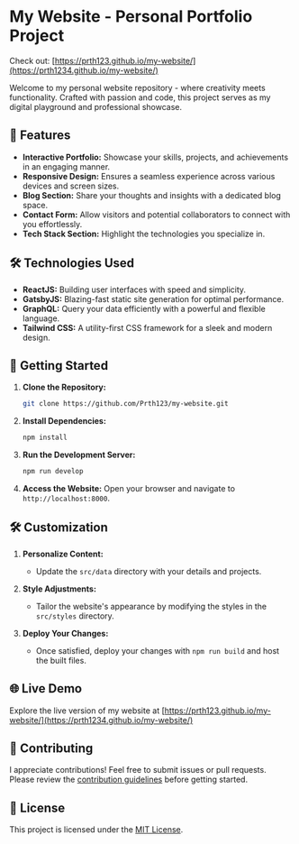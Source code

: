 

# My Website - Personal Portfolio Project

Check out: [https://prth123.github.io/my-website/](https://prth1234.github.io/my-website/)

Welcome to my personal website repository - where creativity meets functionality. Crafted with passion and code, this project serves as my digital playground and professional showcase.

## 🚀 Features

- **Interactive Portfolio:** Showcase your skills, projects, and achievements in an engaging manner.
- **Responsive Design:** Ensures a seamless experience across various devices and screen sizes.
- **Blog Section:** Share your thoughts and insights with a dedicated blog space.
- **Contact Form:** Allow visitors and potential collaborators to connect with you effortlessly.
- **Tech Stack Section:** Highlight the technologies you specialize in.

## 🛠️ Technologies Used

- **ReactJS:** Building user interfaces with speed and simplicity.
- **GatsbyJS:** Blazing-fast static site generation for optimal performance.
- **GraphQL:** Query your data efficiently with a powerful and flexible language.
- **Tailwind CSS:** A utility-first CSS framework for a sleek and modern design.

## 🚦 Getting Started

1. **Clone the Repository:**
    ```bash
    git clone https://github.com/Prth123/my-website.git
    ```

2. **Install Dependencies:**
    ```bash
    npm install
    ```

3. **Run the Development Server:**
    ```bash
    npm run develop
    ```

4. **Access the Website:**
    Open your browser and navigate to `http://localhost:8000`.

## 🛠️ Customization

1. **Personalize Content:**
    - Update the `src/data` directory with your details and projects.

2. **Style Adjustments:**
    - Tailor the website's appearance by modifying the styles in the `src/styles` directory.

3. **Deploy Your Changes:**
    - Once satisfied, deploy your changes with `npm run build` and host the built files.

## 🌐 Live Demo

Explore the live version of my website at [https://prth123.github.io/my-website/](https://prth1234.github.io/my-website/)

## 🤝 Contributing

I appreciate contributions! Feel free to submit issues or pull requests. Please review the [contribution guidelines](CONTRIBUTING.md) before getting started.

## 📄 License

This project is licensed under the [MIT License](LICENSE).
